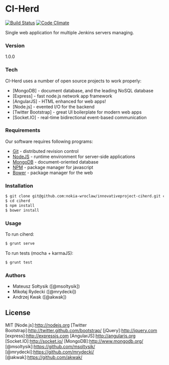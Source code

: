 # CI-Herd
[![Build Status](https://travis-ci.org/nokia-wroclaw/innovativeproject-ciherd.svg?branch=development)](https://travis-ci.org/nokia-wroclaw/innovativeproject-ciherd)
[![Code Climate](https://codeclimate.com/github/nokia-wroclaw/innovativeproject-ciherd/badges/gpa.svg)](https://codeclimate.com/github/nokia-wroclaw/innovativeproject-ciherd)

Single web application for multiple Jenkins servers managing.

### Version
1.0.0

### Tech
CI-Herd uses a number of open source projects to work properly:
* [MongoDB] - document database, and the leading NoSQL database
* [Express] - fast node.js network app framework
* [AngularJS] - HTML enhanced for web apps!
* [Node.js] - evented I/O for the backend
* [Twitter Bootstrap] - great UI boilerplate for modern web apps
* [Socket.IO] - real-time bidirectional event-based communication

### Requirements
Our software requires following programs:
* [Git](http://git-scm.com/book/en/v2/Getting-Started-Installing-Git) -  distributed revision control
* [NodeJS](http://nodejs.org/download/) - runtime environment for server-side applications
* [MongoDB](http://docs.mongodb.org/manual/installation/) -  document-oriented database
* [NPM](https://github.com/npm/npm#super-easy-install) - package manager for javascript
* [Bower](https://github.com/bower/bower#install) - package manager for the web

### Installation
```sh
$ git clone git@github.com:nokia-wroclaw/innovativeproject-ciherd.git ciherd
$ cd ciherd
$ npm install
$ bower install
```
### Usage
To run ciherd:
```sh
$ grunt serve
```

To run tests (mocha + karmaJS):
```sh
$ grunt test
```

### Authors
* Mateusz Sołtysik ([@msoltysik])
* Mikołaj Rydecki ([@mrydecki])
* Andrzej Kwak ([@akwak])

License
----

MIT
[Node.js]:http://nodejs.org
[Twitter Bootstrap]:http://twitter.github.com/bootstrap/
[jQuery]:http://jquery.com
[express]:http://expressjs.com
[AngularJS]:http://angularjs.org
[Socket.IO]:http://socket.io/
[MongoDB]:http://www.mongodb.org/
[@msoltysik]:https://github.com/msoltysik/
[@mrydecki]:https://github.com/mrydecki/
[@akwak]:https://github.com/akwak/
